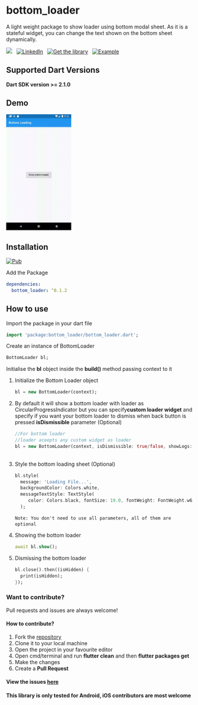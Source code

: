 # bottom_loader

A light weight package to show loader using bottom modal sheet. As it is a stateful widget, you can change the text shown on the bottom sheet dynamically.

[![](https://img.shields.io/badge/dontate-Buy%20Me%20a%20Coffee-blueviolet)](https://www.buymeacoffee.com/5zeFDGT) &nbsp; 
[![LinkedIn](https://img.shields.io/badge/LinkedIn-in-0e76a8)](https://www.linkedin.com/in/akshay-a-s-037109134/) &nbsp; [![Get the library](https://img.shields.io/badge/Get%20library-pub-blue)](https://pub.dev/packages/bottom_loader) &nbsp; [![Example](https://img.shields.io/badge/Example-Ex-success)](https://pub.dev/packages/bottom_loader#-example-tab-)



## Supported Dart Versions
**Dart SDK version >= 2.1.0**


## Demo

<img src="https://raw.githubusercontent.com/akshay512/bottom_loader/master/example/sample/sample.gif" height="35%" width="35%"  alt="Bottom Loader Demo"/> 


## Installation
[![Pub](https://img.shields.io/badge/pub-1.2.0-blue)](https://pub.dev/packages/bottom_loader)

Add the Package
```yaml
dependencies:
  bottom_loader: ^0.1.2
```

## How to use



Import the package in your dart file

```dart
import 'package:bottom_loader/bottom_loader.dart';
```
Create an instance of BottomLoader
```dart
BottomLoader bl;
```

Initialise the **bl** object inside the **build()** method passing context to it

<ol>
<li> Initialize the Bottom Loader object <br>  

```dart
bl = new BottomLoader(context);
```
</li>


<li> By default it will show a bottom loader with loader as CircularProgressIndicator but you can specify<b>custom loader widget</b>  and specify if you want your bottom loader to dismiss when back button is pressed <b>isDismissible</b> parameter (Optional) <br/>

```dart
//For bottom loader
//loader aceepts any custom widget as loader
bl = new BottomLoader(context, isDismissible: true/false, showLogs: true/false,loader: CircularProgressIndicator());
    
```
</li>

  
<li>Style the bottom loading sheet (Optional)<br/>

```dart
bl.style(
  message: 'Loading File...',
  backgroundColor: Colors.white,
  messageTextStyle: TextStyle(
     color: Colors.black, fontSize: 19.0, fontWeight: FontWeight.w600)
  );
```
```note
Note: You don't need to use all parameters, all of them are optional
```

</li>

<li>Showing the bottom loader<br>
  
```dart
await bl.show();
```
</li>



<li>
Dismissing the bottom loader<br/>
  
```dart
bl.close().then((isHidden) {
  print(isHidden);
});
```

</li>  

</ol>



### Want to contribute? 
Pull requests and issues are always welcome!

#### How to contribute?
<ol>
  <li> Fork the <a href="https://github.com/akshay512/bottom_loader">repository</a></li>
  <li> Clone it to your local machine </li>
  <li> Open the project in your favourite editor </li>  
  <li> Open cmd/terminal and run <b>flutter clean</b> and then <b>flutter packages get</b> </li>
  <li> Make the changes </li>
  <li> Create a <b>Pull Request</b> </li>
</ol>

#### View the issues [here](https://github.com/akshay512/bottom_loader/issues)

#### This library is only tested for Android, iOS contributors are most welcome